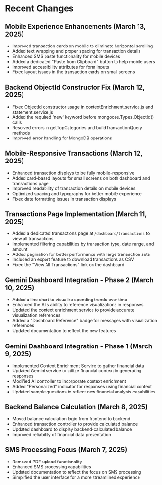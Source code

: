 # Recent Changes

## Mobile Experience Enhancements (March 13, 2025)

- Improved transaction cards on mobile to eliminate horizontal scrolling
- Added text wrapping and proper spacing for transaction details
- Enhanced SMS paste functionality for mobile devices
- Added a dedicated "Paste from Clipboard" button to help mobile users
- Improved accessibility attributes for form inputs
- Fixed layout issues in the transaction cards on small screens

## Backend ObjectId Constructor Fix (March 12, 2025)

- Fixed ObjectId constructor usage in contextEnrichment.service.js and statement.service.js
- Added the required 'new' keyword before mongoose.Types.ObjectId() calls
- Resolved errors in getTopCategories and buildTransactionQuery methods
- Improved error handling for MongoDB operations

## Mobile-Responsive Transactions (March 12, 2025)

- Enhanced transaction displays to be fully mobile-responsive
- Added card-based layouts for small screens on both dashboard and transactions page
- Improved readability of transaction details on mobile devices
- Optimized spacing and typography for better mobile experience
- Fixed date formatting issues in transaction displays

## Transactions Page Implementation (March 11, 2025)

- Added a dedicated transactions page at `/dashboard/transactions` to view all transactions
- Implemented filtering capabilities by transaction type, date range, and amount
- Added pagination for better performance with large transaction sets
- Included an export feature to download transactions as CSV
- Fixed the "View All Transactions" link on the dashboard

## Gemini Dashboard Integration - Phase 2 (March 10, 2025)

- Added a line chart to visualize spending trends over time
- Enhanced the AI's ability to reference visualizations in responses
- Updated the context enrichment service to provide accurate visualization references
- Added a "Dashboard Reference" badge for messages with visualization references
- Updated documentation to reflect the new features

## Gemini Dashboard Integration - Phase 1 (March 9, 2025)

- Implemented Context Enrichment Service to gather financial data
- Updated Gemini service to utilize financial context in generating responses
- Modified AI controller to incorporate context enrichment
- Added "Personalized" indicator for responses using financial context
- Updated sample questions to reflect new financial analysis capabilities

## Backend Balance Calculation (March 8, 2025)

- Moved balance calculation logic from frontend to backend
- Enhanced transaction controller to provide calculated balance
- Updated dashboard to display backend-calculated balance
- Improved reliability of financial data presentation

## SMS Processing Focus (March 7, 2025)

- Removed PDF upload functionality
- Enhanced SMS processing capabilities
- Updated documentation to reflect the focus on SMS processing
- Simplified the user interface for a more streamlined experience 